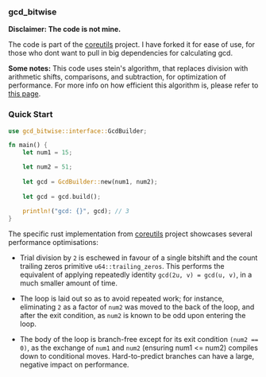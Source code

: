 ### gcd_bitwise

**Disclaimer: The code is not mine.**

The code is part of the [coreutils](https://github.com/uutils/coreutils/blob/15da98d84e9a094ea72c5f51efcc2d8aa9e9184f/src/uu/factor/src/numeric/gcd.rs) project. I have forked it for ease of use, for those who dont want to pull in big dependencies for calculating gcd.

**Some notes:** This code uses stein's algorithm, that replaces division with arithmetic shifts, comparisons, and subtraction, for optimization of performance. For more info on how efficient this algorithm is, please refer to [this page](https://en.wikipedia.org/wiki/Binary_GCD_algorithm#Efficiency).
 
### Quick Start
```rust
use gcd_bitwise::interface::GcdBuilder;

fn main() {
    let num1 = 15;

    let num2 = 51;
     
    let gcd = GcdBuilder::new(num1, num2);
     
    let gcd = gcd.build();
     
    println!("gcd: {}", gcd); // 3   
}
```

The specific rust implementation from [coreutils](https://github.com/uutils/coreutils/blob/15da98d84e9a094ea72c5f51efcc2d8aa9e9184f/src/uu/factor/src/numeric/gcd.rs) project showcases several performance optimisations:

* Trial division by `2` is eschewed in favour of a single bitshift and the count trailing zeros primitive `u64::trailing_zeros`. This performs the equivalent of applying repeatedly identity `gcd(2u, v) = gcd(u, v)`, in a much smaller amount of time.
  
* The loop is laid out so as to avoid repeated work; for instance, eliminating `2` as a factor of `num2` was moved to the back of the loop, and after the exit condition, as `num2` is known to be odd upon entering the loop.
  
* The body of the loop is branch-free except for its exit condition `(num2 == 0)`, as the exchange of `num1` and `num2` (ensuring num1 <= num2) compiles down to conditional moves. Hard-to-predict branches can have a large, negative impact on performance.